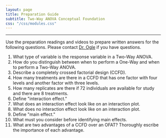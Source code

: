 ```yaml
---
layout: page
title: Preparation Guide
subtitle: Two-Way ANOVA Conceptual Foundation
css: "/css/modules.css"
---
```


----

<div class="alert alert-warning">
Use the preparation readings and videos to prepare written answers for the following questions. Please contact <a href="mailto:dogle@northland.edu">Dr. Ogle</a> if you have questions.
</div>

1. What type of variable is the response variable in a Two-Way ANOVA.
1. How do you distinguish between when to perform a One-Way and when to perform a Two-Way ANOVA.
1. Describe a completely crossed factorial design (CCFD).
1. How many treatments are there in a CCFD that has one factor with four levels and another factor with three levels.
1. How many replicates are there if 72 individuals are available for study and there are 8 treatments.
1. Define "interaction effect."
1. What does an interaction effect look like on an interaction plot.
1. What does no interaction effect look like on an interaction plot.
1. Define "main effect."
1. What must you consider before identifying main effects.
1. What are two advantages of a CCFD over an OFAT? Thoroughly escribe the importance of each advantage.
